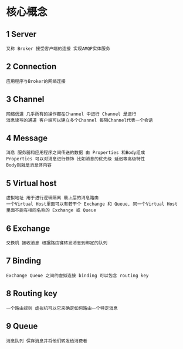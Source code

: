 # 核心概念

## 1 Server
```
又称 Broker 接受客户端的连接 实现AMQP实体服务
```

## 2 Connection 
```
应用程序与Broker的网络连接
```

## 3 Channel 
```
网络信道 几乎所有的操作都在Channel 中进行 Channel 是进行
消息读写的通道 客户端可以建立多个Channel 每隔Channel代表一个会话
```

## 4 Message
```
消息 服务器和应用程序之间传送的数据 由 Properties 和Body组成
Properties 可以对消息进行修饰 比如消息的优先级 延迟等高级特性
Body则就是消息体内容
```

## 5 Virtual host 
```
虚拟地址 用于进行逻辑隔离 最上层的消息路由 
一个Virtual Host里面可以有若干个 Exchange 和 Queue, 同一个Virtual Host
里面不能有相同名称的 Exchange 或 Queue 
```

## 6 Exchange 
```
交换机 接收消息 根据路由键转发消息到绑定的队列
```

## 7 Binding 
```
Exchange Queue 之间的虚拟连接 binding 可以包含 routing key  
```

## 8 Routing key
```
一个路由规则 虚拟机可以它来确定如何路由一个特定消息
```

## 9 Queue
```
消息队列 保存消息并将他们转发给消费者
```